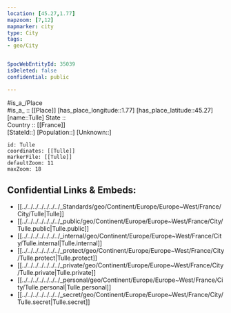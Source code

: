 ```yaml
---
location: [45.27,1.77] 
mapzoom: [7,12] 
mapmarker: city 
type: City
tags:
- geo/City


SpocWebEntityId: 35039
isDeleted: false
confidential: public

---
```

#is_a_/Place  
#is_a_ :: [[Place]] 
[has_place_longitude::1.77] 
[has_place_latitude::45.27] 
[name::Tulle] 
State ::  
Country :: [[France]]  
[StateId::] 
[Population::] 
[Unknown::] 


```leaflet
id: Tulle
coordinates: [[Tulle]] 
markerFile: [[Tulle]] 
defaultZoom: 11 
maxZoom: 18
```


## Confidential Links & Embeds: 
- [[../../../../../../../_Standards/geo/Continent/Europe/Europe~West/France/City/Tulle|Tulle]] 
- [[../../../../../../../_public/geo/Continent/Europe/Europe~West/France/City/Tulle.public|Tulle.public]] 
- [[../../../../../../../_internal/geo/Continent/Europe/Europe~West/France/City/Tulle.internal|Tulle.internal]] 
- [[../../../../../../../_protect/geo/Continent/Europe/Europe~West/France/City/Tulle.protect|Tulle.protect]] 
- [[../../../../../../../_private/geo/Continent/Europe/Europe~West/France/City/Tulle.private|Tulle.private]] 
- [[../../../../../../../_personal/geo/Continent/Europe/Europe~West/France/City/Tulle.personal|Tulle.personal]] 
- [[../../../../../../../_secret/geo/Continent/Europe/Europe~West/France/City/Tulle.secret|Tulle.secret]] 
